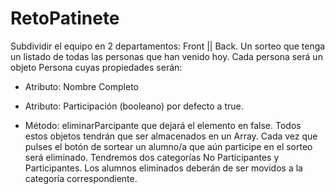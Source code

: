 # RetoPatinete
Subdividir el equipo en 2 departamentos: Front || Back.
Un sorteo que tenga un listado de todas las personas que han
venido hoy. Cada persona será un objeto Persona cuyas
propiedades serán:
- Atributo: Nombre Completo
- Atributo: Participación (booleano) por defecto a true.

- Método: eliminarParcipante que dejará el elemento en
false.
Todos estos objetos tendrán que ser almacenados en un Array.
Cada vez que pulses el botón de sortear un alumno/a que aún
participe en el sorteo será eliminado. Tendremos dos categorías
No Participantes y Participantes. Los alumnos eliminados
deberán de ser movidos a la categoría correspondiente.